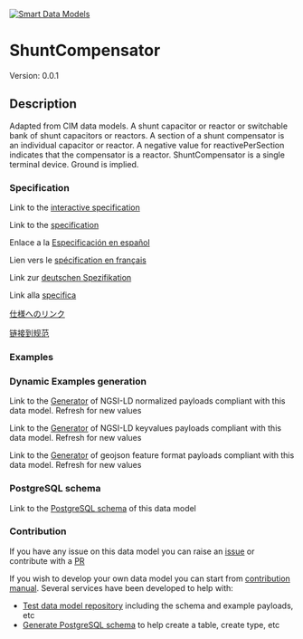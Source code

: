[![Smart Data Models](https://smartdatamodels.org/wp-content/uploads/2022/01/SmartDataModels_logo.png "Logo")](https://smartdatamodels.org)
# ShuntCompensator
Version: 0.0.1

## Description 

Adapted from CIM data models. A shunt capacitor or reactor or switchable bank of shunt capacitors or reactors. A section of a shunt compensator is an individual capacitor or reactor.  A negative value for reactivePerSection indicates that the compensator is a reactor. ShuntCompensator is a single terminal device.  Ground is implied.
### Specification

Link to the [interactive specification](https://swagger.lab.fiware.org/?url=https://smart-data-models.github.io/dataModel.EnergyCIM/ShuntCompensator/swagger.yaml)

Link to the [specification](https://github.com/smart-data-models/dataModel.EnergyCIM/blob/master/ShuntCompensator/doc/spec.md)

Enlace a la [Especificación en español](https://github.com/smart-data-models/dataModel.EnergyCIM/blob/master/ShuntCompensator/doc/spec_ES.md)

Lien vers le [spécification en français](https://github.com/smart-data-models/dataModel.EnergyCIM/blob/master/ShuntCompensator/doc/spec_FR.md)

Link zur [deutschen Spezifikation](https://github.com/smart-data-models/dataModel.EnergyCIM/blob/master/ShuntCompensator/doc/spec_DE.md)

Link alla [specifica](https://github.com/smart-data-models/dataModel.EnergyCIM/blob/master/ShuntCompensator/doc/spec_IT.md)

[仕様へのリンク](https://github.com/smart-data-models/dataModel.EnergyCIM/blob/master/ShuntCompensator/doc/spec_JA.md)

[链接到规范](https://github.com/smart-data-models/dataModel.EnergyCIM/blob/master/ShuntCompensator/doc/spec_ZH.md)
### Examples
### Dynamic Examples generation

Link to the [Generator](https://smartdatamodels.org/extra/ngsi-ld_generator.php?schemaUrl=https://raw.githubusercontent.com/smart-data-models/dataModel.EnergyCIM/master/ShuntCompensator/schema.json&email=info@smartdatamodels.org) of NGSI-LD normalized payloads compliant with this data model. Refresh for new values

Link to the [Generator](https://smartdatamodels.org/extra/ngsi-ld_generator_keyvalues.php?schemaUrl=https://raw.githubusercontent.com/smart-data-models/dataModel.EnergyCIM/master/ShuntCompensator/schema.json&email=info@smartdatamodels.org) of NGSI-LD keyvalues payloads compliant with this data model. Refresh for new values

Link to the [Generator](https://smartdatamodels.org/extra/geojson_features_generator.php?schemaUrl=https://raw.githubusercontent.com/smart-data-models/dataModel.EnergyCIM/master/ShuntCompensator/schema.json&email=info@smartdatamodels.org) of geojson feature format payloads compliant with this data model. Refresh for new values
### PostgreSQL schema

Link to the [PostgreSQL schema](https://github.com/smart-data-models/dataModel.EnergyCIM/blob/master/ShuntCompensator/schema.sql) of this data model
### Contribution

 If you have any issue on this data model you can raise an [issue](https://github.com/smart-data-models/dataModel.EnergyCIM/issues)  or contribute with a [PR](https://github.com/smart-data-models/dataModel.EnergyCIM/pulls)

 If you wish to develop your own data model you can start from [contribution manual](https://bit.ly/contribution_manual). Several services have been developed to help with: 
 - [Test data model repository](https://smartdatamodels.org/index.php/data-models-contribution-api/) including the schema and example payloads, etc
 - [Generate PostgreSQL schema](https://smartdatamodels.org/index.php/sql-service/) to help create a table, create type, etc